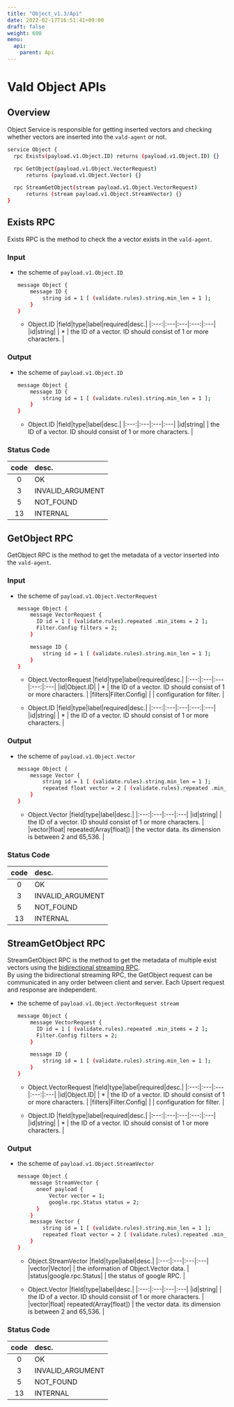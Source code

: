 ```yaml
---
title: "Object_v1.3/Api"
date: 2022-02-17T16:51:41+09:00
draft: false
weight: 600
menu:
  api:
    parent: Api
---
```


# Vald Object APIs

## Overview

Object Service is responsible for getting inserted vectors and checking whether vectors are inserted into the `vald-agent` or not.

```bash
service Object {
  rpc Exists(payload.v1.Object.ID) returns (payload.v1.Object.ID) {}

  rpc GetObject(payload.v1.Object.VectorRequest)
      returns (payload.v1.Object.Vector) {}

  rpc StreamGetObject(stream payload.v1.Object.VectorRequest)
      returns (stream payload.v1.Object.StreamVector) {}
}
```

## Exists RPC

Exists RPC is the method to check the a vector exists in the `vald-agent`.

### Input

- the scheme of `payload.v1.Object.ID`

  ```bash
  message Object {
      message ID {
          string id = 1 [ (validate.rules).string.min_len = 1 ];
      }
  }
  ```

  - Object.ID
    |field|type|label|required|desc.|
    |:---:|:---|:---|:---:|:---|
    |id|string| | \* | the ID of a vector. ID should consist of 1 or more characters. |

### Output

- the scheme of `payload.v1.Object.ID`

  ```bash
  message Object {
      message ID {
          string id = 1 [ (validate.rules).string.min_len = 1 ];
      }
  }
  ```

  - Object.ID
    |field|type|label|desc.|
    |:---:|:---|:---|:---|
    |id|string| | the ID of a vector. ID should consist of 1 or more characters. |

### Status Code

| code | desc.            |
| :--: | :--------------- |
|  0   | OK               |
|  3   | INVALID_ARGUMENT |
|  5   | NOT_FOUND        |
|  13  | INTERNAL         |

## GetObject RPC

GetObject RPC is the method to get the metadata of a vector inserted into the `vald-agent`.

### Input

- the scheme of `payload.v1.Object.VectorRequest`

  ```bash
  message Object {
      message VectorRequest {
        ID id = 1 [ (validate.rules).repeated .min_items = 2 ];
        Filter.Config filters = 2;
      }

      message ID {
          string id = 1 [ (validate.rules).string.min_len = 1 ];
      }
  }
  ```

  - Object.VectorRequest
    |field|type|label|required|desc.|
    |:---:|:---|:---|:---:|:---|
    |id|Object.ID| | \* | the ID of a vector. ID should consist of 1 or more characters. |
    |filters|Filter.Config| | | configuration for filter. |

  - Object.ID
    |field|type|label|required|desc.|
    |:---:|:---|:---|:---:|:---|
    |id|string| | \* | the ID of a vector. ID should consist of 1 or more characters. |

### Output

- the scheme of `payload.v1.Object.Vector`

  ```bash
  message Object {
      message Vector {
          string id = 1 [ (validate.rules).string.min_len = 1 ];
          repeated float vector = 2 [ (validate.rules).repeated .min_items = 2 ];
      }
  }
  ```

  - Object.Vector
    |field|type|label|desc.|
    |:---:|:---|:---|:---|
    |id|string| | the ID of a vector. ID should consist of 1 or more characters. |
    |vector|float| repeated(Array[float]) | the vector data. its dimension is between 2 and 65,536. |

### Status Code

| code | desc.            |
| :--: | :--------------- |
|  0   | OK               |
|  3   | INVALID_ARGUMENT |
|  5   | NOT_FOUND        |
|  13  | INTERNAL         |

## StreamGetObject RPC

StreamGetObject RPC is the method to get the metadata of multiple exist vectors using the [bidirectional streaming RPC](https://grpc.io/docs/what-is-grpc/core-concepts/#bidirectional-streaming-rpc).<br>
By using the bidirectional streaming RPC, the GetObject request can be communicated in any order between client and server.
Each Upsert request and response are independent.

- the scheme of `payload.v1.Object.VectorRequest stream`

  ```bash
  message Object {
      message VectorRequest {
        ID id = 1 [ (validate.rules).repeated .min_items = 2 ];
        Filter.Config filters = 2;
      }

      message ID {
          string id = 1 [ (validate.rules).string.min_len = 1 ];
      }
  }
  ```

  - Object.VectorRequest
    |field|type|label|required|desc.|
    |:---:|:---|:---|:---:|:---|
    |id|Object.ID| | \* | the ID of a vector. ID should consist of 1 or more characters. |
    |filters|Filter.Config| | | configuration for filter. |

  - Object.ID
    |field|type|label|required|desc.|
    |:---:|:---|:---|:---:|:---|
    |id|string| | \* | the ID of a vector. ID should consist of 1 or more characters. |

### Output

- the scheme of `payload.v1.Object.StreamVector`

  ```bash
  message Object {
      message StreamVector {
        oneof payload {
            Vector vector = 1;
            google.rpc.Status status = 2;
        }
      }
      message Vector {
          string id = 1 [ (validate.rules).string.min_len = 1 ];
          repeated float vector = 2 [ (validate.rules).repeated .min_items = 2 ];
      }
  }
  ```

  - Object.StreamVector
    |field|type|label|desc.|
    |:---:|:---|:---|:---|
    |vector|Vector| | the information of Object.Vector data. |
    |status|google.rpc.Status| | the status of google RPC. |

  - Object.Vector
    |field|type|label|desc.|
    |:---:|:---|:---|:---|
    |id|string| | the ID of a vector. ID should consist of 1 or more characters. |
    |vector|float| repeated(Array[float]) | the vector data. its dimension is between 2 and 65,536. |

### Status Code

| code | desc.            |
| :--: | :--------------- |
|  0   | OK               |
|  3   | INVALID_ARGUMENT |
|  5   | NOT_FOUND        |
|  13  | INTERNAL         |

